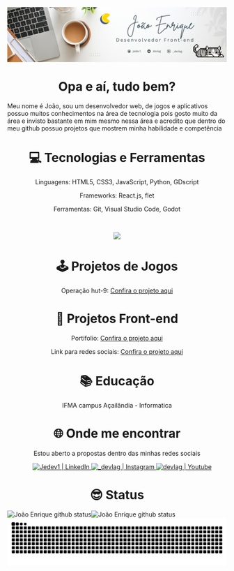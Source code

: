 <img alt="background" src="João_Enrique.png" align="center"/>
<br>
<h1 align="center">Opa e aí, tudo bem?</h1>

Meu nome é João, sou um desenvolvedor web, de jogos e aplicativos possuo muitos conhecimentos na área de tecnologia pois gosto muito da área e invisto bastante em mim mesmo nessa área e acredito que dentro do meu github possuo projetos que mostrem minha habilidade e competência

<h1 align="center">💻 Tecnologias e Ferramentas</h1>

  <p align="center">Linguagens: HTML5, CSS3, JavaScript, Python, GDscript</p> 
  <p align="center">Frameworks: React.js, flet</p>
  <p align="center">Ferramentas: Git, Visual Studio Code, Godot</p>
<br>
<p align="center">
  <a href="https://github.com/Jedev1">
    <img src="https://skillicons.dev/icons?i=git,github,vscode,html,css,sass,js,react,python,lua,godot,jest" />
  </a>
</p>

<h1 align="center">🕹️ Projetos de Jogos</h1>

<p align="center">Operação hut-9: <a href="https://github.com/Jedev1/Operacao-hut-9" align="center">Confira o projeto aqui</a></p>

<h1 align="center">🚀 Projetos Front-end</h1>
<p align="center">Portifolio: <a href="https://jedev1.github.io/Meu-portifolio/" align="center">Confira o projeto aqui</a></p>
<p align="center">Link para redes sociais: <a href="https://jedev1.github.io/Social-link-perfil/">Confira o projeto aqui</a></p>

<h1 align="center">📚 Educação</h1>

<p align="center">IFMA campus Açailândia - Informatica</p>

<h1 align="center">🌐 Onde me encontrar</h1>


<p align="center">Estou aberto a propostas dentro das minhas redes sociais</p>

<ul align="center">
  <a href="https://www.linkedin.com/in/jo%C3%A3o-enrique-almeida-b03a31262/" target="_blank">
 <img alt="Jedev1 | LinkedIn" src="https://img.shields.io/badge/linkedin-%230077B5.svg?style=for-the-badge&logo=linkedin&logoColor=white"/>
</a>

<a href="https://www.instagram.com/devlag_/" target="_blank">
 <img alt="_devlag | Instagram" src="https://img.shields.io/badge/devlag_-%23E4405F.svg?style=for-the-badge&logo=Instagram&logoColor=white"/>
</a>

<a href="https://www.youtube.com/@Devlag" target="_blank">
 <img alt="devlag | Youtube" src="https://img.shields.io/badge/Devlag-%23FF0000.svg?style=for-the-badge&logo=YouTube&logoColor=white"/>
</a>
</ul>

<h1 align="center">😎 Status</h1>

<img align="left" alt="João Enrique github status" src="https://github-readme-stats.vercel.app/api?username=Jedev1&show_icons=true&hide_border=true&theme=merko&rank_icon=github"/>
<img align="left" alt="João Enrique github status" src="https://github-readme-stats.vercel.app/api/top-langs/?username=Jedev1&hide_progress=true&theme=merko"/>


![snake gif](https://github.com/Jedev1/Jedev1/blob/main/github-contribution-grid-snake-dark.svg)



